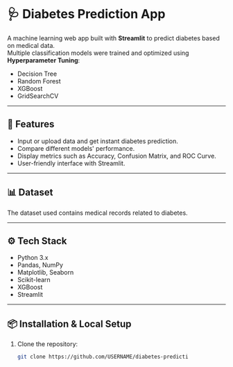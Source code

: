 # 🩺 Diabetes Prediction App

A machine learning web app built with **Streamlit** to predict diabetes based on medical data.  
Multiple classification models were trained and optimized using **Hyperparameter Tuning**:

- Decision Tree  
- Random Forest  
- XGBoost  
- GridSearchCV  

---

## 🚀 Features
- Input or upload data and get instant diabetes prediction.  
- Compare different models' performance.  
- Display metrics such as Accuracy, Confusion Matrix, and ROC Curve.  
- User-friendly interface with Streamlit.  

---

## 📊 Dataset
The dataset used contains medical records related to diabetes.  

---

## ⚙️ Tech Stack
- Python 3.x  
- Pandas, NumPy  
- Matplotlib, Seaborn  
- Scikit-learn  
- XGBoost  
- Streamlit  

---

## 📦 Installation & Local Setup
1. Clone the repository:
   ```bash
   git clone https://github.com/USERNAME/diabetes-predicti
